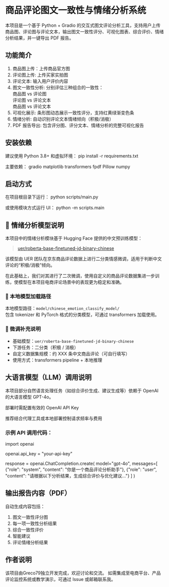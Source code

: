 # 商品评论图文一致性与情绪分析系统
本项目是一个基于 Python + Gradio 的交互式图文评论分析工具，支持用户上传商品图、评论图与评论文本，输出图文一致性评分、可视化图表、综合评价、情绪分析结果，并一键导出 PDF 报告。

## 功能简介
1. 商品图上传：上传商品官方图                                                   
2. 评论图上传: 上传买家实拍图                                                   
3. 评论文本: 输入用户评价内容                                                  
4. 图文一致性分析: 分别评估三种组合的一致性：<br>商品图 vs 评论图<br>评论图 vs 评论文本<br>商品图 vs 评论文本 
5. 可视化展示: 条形图动态展示一致性评分，支持红黄绿渐变色条                                    
6. 情绪分析: 自动识别评论文本情绪倾向（积极/消极）                                       
7. PDF 报告导出: 包含评分图、评分文本、情绪分析的完整可视化报告                                

## 安装依赖
建议使用 Python 3.8+ 和虚拟环境：
pip install -r requirements.txt

主要依赖：
gradio
matplotlib
transformers
fpdf
Pillow
numpy

## 启动方式
在项目根目录下运行：
python scripts/main.py

或使用模块方式运行 UI：
python -m scripts.main

## 🤖 情绪分析模型说明

本项目中的情绪分析模块基于 Hugging Face 提供的中文预训练模型：

> [uer/roberta-base-finetuned-jd-binary-chinese](https://huggingface.co/uer/roberta-base-finetuned-jd-binary-chinese)

该模型由 UER 团队在京东商品评论数据上进行二分类情感微调，适用于判断中文评论的“积极/消极”倾向。

在此基础上，我们对其进行了二次微调，使用自定义的商品评论数据集进一步训练，使模型在本项目电商评论场景中的表现更为稳定和准确。

### 📂 本地模型加载路径

本地模型路径：`model/chinese_emotion_classify_model/`  
包含 tokenizer 和 PyTorch 格式的分类模型，可通过 transformers 加载使用。

### 📌 微调补充说明

- 基础模型：`uer/roberta-base-finetuned-jd-binary-chinese`
- 下游任务：二分类（积极 / 消极）
- 自定义数据集规模：约 XXX 条中文商品评论（可自行填写）
- 使用方式：transformers pipeline + 本地推理

## 大语言模型（LLM）调用说明
本项目部分自然语言处理任务（如综合评价生成、建议生成等）依赖于 OpenAI 的大语言模型 GPT-4o。

部署时需配置有效的 OpenAI API Key

推荐结合代理工具或本地部署控制请求频率与费用

### 示例 API 调用代码：
import openai

openai.api_key = "your-api-key"

response = openai.ChatCompletion.create(
    model="gpt-4o",
    messages=[
        {"role": "system", "content": "你是一个商品评论分析助手"},
        {"role": "user", "content": "请根据以下分析结果，生成综合评价与优化建议..."}
    ]
)


## 输出报告内容（PDF）

自动生成内容包括：
1. 图文一致性评分图
2. 每一项一致性分析结果
3. 综合一致性评价
4. 智能建议
5. 评论情绪分析结果

## 作者说明
该项目由Greco79独立开发完成，欢迎讨论和交流。
如需集成至电商平台、产品评论监控系统或教学演示，可通过 Issue 或邮箱联系我。
